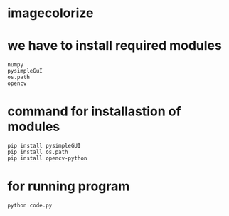 # imagecolorize
# we have to install required modules
    numpy
    pysimpleGuI
    os.path
    opencv
# command for installastion of modules
    pip install pysimpleGUI
    pip install os.path
    pip install opencv-python

# for running program
    python code.py
